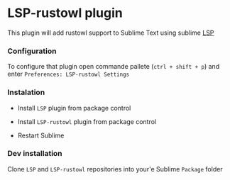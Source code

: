 # LSP-rustowl plugin

This plugin will add rustowl support to Sublime Text using sublime [LSP](https://github.com/sublimelsp/LSP)

### Configuration

To configure that plugin open commande pallete (`ctrl + shift + p`) and enter `Preferences: LSP-rustowl Settings`

### Instalation

* Install `LSP` plugin from package control

* Install `LSP-rustowl` plugin from package control

* Restart Sublime

### Dev installation

Clone `LSP` and `LSP-rustowl` repositories into your'e Sublime `Package` folder